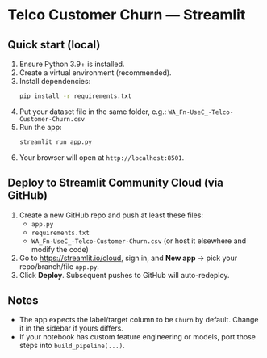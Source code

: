 
# Telco Customer Churn — Streamlit

## Quick start (local)

1. Ensure Python 3.9+ is installed.
2. Create a virtual environment (recommended).
3. Install dependencies:
   ```bash
   pip install -r requirements.txt
   ```
4. Put your dataset file in the same folder, e.g.: `WA_Fn-UseC_-Telco-Customer-Churn.csv`
5. Run the app:
   ```bash
   streamlit run app.py
   ```
6. Your browser will open at `http://localhost:8501`.

## Deploy to Streamlit Community Cloud (via GitHub)

1. Create a new GitHub repo and push at least these files:
   - `app.py`
   - `requirements.txt`
   - `WA_Fn-UseC_-Telco-Customer-Churn.csv` (or host it elsewhere and modify the code)
2. Go to https://streamlit.io/cloud, sign in, and **New app** → pick your repo/branch/file `app.py`.
3. Click **Deploy**. Subsequent pushes to GitHub will auto-redeploy.

## Notes

- The app expects the label/target column to be `Churn` by default. Change it in the sidebar if yours differs.
- If your notebook has custom feature engineering or models, port those steps into `build_pipeline(...)`.
